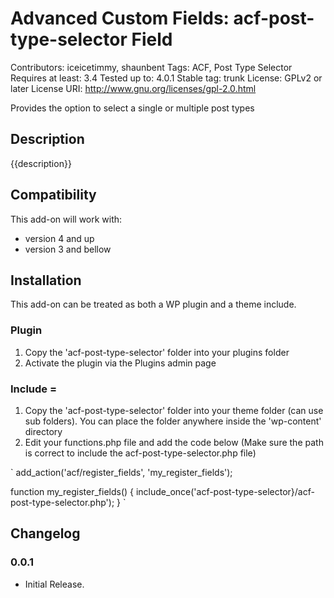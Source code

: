 # Advanced Custom Fields: acf-post-type-selector Field
Contributors: iceicetimmy, shaunbent
Tags: ACF, Post Type Selector
Requires at least: 3.4
Tested up to: 4.0.1
Stable tag: trunk
License: GPLv2 or later
License URI: http://www.gnu.org/licenses/gpl-2.0.html

Provides the option to select a single or multiple post types

## Description

{{description}}

## Compatibility

This add-on will work with:

* version 4 and up
* version 3 and bellow

## Installation

This add-on can be treated as both a WP plugin and a theme include.

### Plugin
1. Copy the 'acf-post-type-selector' folder into your plugins folder
2. Activate the plugin via the Plugins admin page

### Include =
1. Copy the 'acf-post-type-selector' folder into your theme folder (can use sub folders). You can place the folder anywhere inside the 'wp-content' directory
2. Edit your functions.php file and add the code below (Make sure the path is correct to include the acf-post-type-selector.php file)

`
add_action('acf/register_fields', 'my_register_fields');

function my_register_fields()
{
	include_once('acf-post-type-selector}/acf-post-type-selector.php');
}
`

## Changelog

### 0.0.1
* Initial Release.